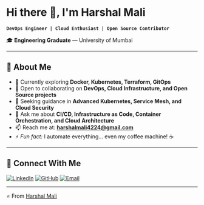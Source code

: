 # Hi there 👋, I'm Harshal Mali  

**`DevOps Engineer | Cloud Enthusiast | Open Source Contributor`**  

🎓 **Engineering Graduate** — University of Mumbai

---

## 🚀 About Me
- 🌱 Currently exploring **Docker, Kubernetes, Terraform, GitOps**  
- 👯 Open to collaborating on **DevOps, Cloud Infrastructure, and Open Source projects**  
- 🤝 Seeking guidance in **Advanced Kubernetes, Service Mesh, and Cloud Security**  
- 💬 Ask me about **CI/CD, Infrastructure as Code, Container Orchestration, and Cloud Architecture**  
- 📫 Reach me at: **[harshalmali4224@gmail.com](mailto:harshalmali@gmail.com)**  
- ⚡ *Fun fact:* I automate everything… even my coffee machine! ☕  

---

## 🤝 Connect With Me
[![LinkedIn](https://img.shields.io/badge/LinkedIn-%230077B5.svg?style=for-the-badge&logo=linkedin&logoColor=white)](https://www.linkedin.com/in/harsh042)
[![GitHub](https://img.shields.io/badge/GitHub-%23121011.svg?style=for-the-badge&logo=github&logoColor=white)](https://github.com/harshalmali042)
[![Email](https://img.shields.io/badge/Email-%23D14836.svg?style=for-the-badge&logo=gmail&logoColor=white)](mailto:harshalmali4224@gmail.com)


---
⭐️ From [Harshal Mali](https://github.com/harshalmali042)

